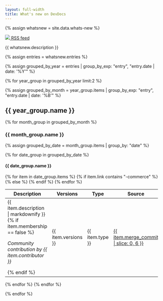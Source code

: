 ```yaml
---
layout: full-width
title: What's new on DevDocs
---
```


{% assign whatsnew = site.data.whats-new %}

<a class="btn" href="{{ whatsnew.thread }}"><img src="{{ site.baseurl }}/assets/i/icons/rss.svg" /> RSS feed</a>
<!-- The link enables RSS readers to recognize the whatsnew-feed thread on the page -->
<link rel="alternate" type="application/atom+xml" title="What's new on DevDocs" href= "{{ whatsnew.thread }}" />

{{ whatsnew.description }}

{% assign entries = whatsnew.entries %}

{% assign grouped_by_year = entries | group_by_exp: "entry", "entry.date | date: '%Y'" %}

{% for year_group in grouped_by_year limit:2 %}

{% assign grouped_by_month = year_group.items | group_by_exp: "entry", "entry.date | date: '%B'" %}
## {{ year_group.name }}

{% for month_group in grouped_by_month %}
### {{ month_group.name }}

{% assign grouped_by_date = month_group.items | group_by: "date" %}

{% for date_group in grouped_by_date %}
#### {{ date_group.name }}

<table>
  <thead>
    <tr>
      <th>Description</th>
      <th>Versions</th>
      <th>Type</th>
      <th>Source</th>
    </tr>
  </thead>
  <tbody>
  {% for item in date_group.items %}
    <tr>
      <td>
      {{ item.description | markdownify }}
      {% if item.membership == false %}
      <p><i>Community contribution by {{ item.contributor }}</i></p>
      {% endif %}
      </td>
      <td>{{ item.versions }}</td>
      <td>{{ item.type }}</td>
      {% if item.link contains "-commerce" %}
      <td><a href="https://github.com/magento/devdocs/commit/{{ item.merge_commit }}">{{ item.merge_commit | slice: 0, 6 }}</a></td>
      {% else %}
      <td><a href="{{ item.link }}">{{ item.link | split: "/" | last }}</a></td>
      {% endif %}
    </tr>
  {% endfor %}
  </tbody>
</table>
{% endfor %}<!-- date_group -->
{% endfor %}<!-- month_group -->

{% endfor %}<!-- year_group -->
